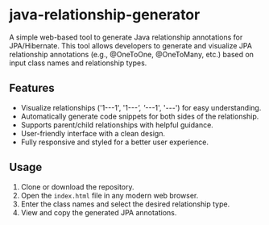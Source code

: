 # java-relationship-generator
A simple web-based tool to generate Java relationship annotations for JPA/Hibernate. This tool allows developers to generate and visualize JPA relationship annotations (e.g., @OneToOne, @OneToMany, etc.) based on input class names and relationship types.
## Features
- Visualize relationships ('1---1', '1---*', '*---1', '*---*') for easy understanding.
- Automatically generate code snippets for both sides of the relationship.
- Supports parent/child relationships with helpful guidance.
- User-friendly interface with a clean design.
- Fully responsive and styled for a better user experience.

## Usage
1. Clone or download the repository.
2. Open the `index.html` file in any modern web browser.
3. Enter the class names and select the desired relationship type.
4. View and copy the generated JPA annotations.
